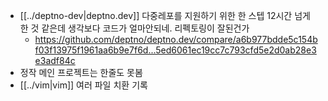 - [[../deptno-dev|deptno.dev]] 다중레포를 지원하기 위한 한 스텝 12시간 넘게 한 것 같은데 생각보다 코드가 얼마안되네. 리펙토링이 잘된건가  
  + https://github.com/deptno/deptno.dev/compare/a6b977bdde5c154bf03f13975f1961aa6b9e7f6d...5ed6061ec19cc7c793cfd5e2d0ab28e3e3adf84c
- 정작 메인 프로젝트는 한줄도 못봄
- [[../vim|vim]] 여러 파일 치환 기록
